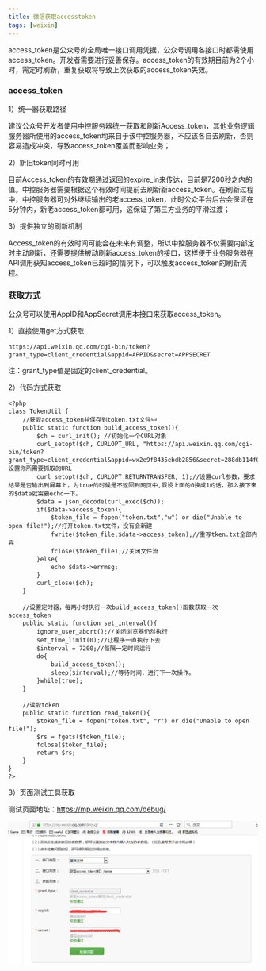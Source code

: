 ```yaml
---
title: 微信获取accesstoken
tags: [weixin]
---
```


access_token是公众号的全局唯一接口调用凭据，公众号调用各接口时都需使用access_token。开发者需要进行妥善保存。access_token的有效期目前为2个小时，需定时刷新，重复获取将导致上次获取的access_token失效。

### access_token

1）统一器获取路径

建议公众号开发者使用中控服务器统一获取和刷新Access_token，其他业务逻辑服务器所使用的access_token均来自于该中控服务器，不应该各自去刷新，否则容易造成冲突，导致access_token覆盖而影响业务；

2）新旧token同时可用

目前Access_token的有效期通过返回的expire_in来传达，目前是7200秒之内的值。中控服务器需要根据这个有效时间提前去刷新新access_token。在刷新过程中，中控服务器可对外继续输出的老access_token，此时公众平台后台会保证在5分钟内，新老access_token都可用，这保证了第三方业务的平滑过渡；

3）提供独立的刷新机制

Access_token的有效时间可能会在未来有调整，所以中控服务器不仅需要内部定时主动刷新，还需要提供被动刷新access_token的接口，这样便于业务服务器在API调用获知access_token已超时的情况下，可以触发access_token的刷新流程。

### 获取方式

公众号可以使用AppID和AppSecret调用本接口来获取access_token。

1）直接使用get方式获取

```
https://api.weixin.qq.com/cgi-bin/token?grant_type=client_credential&appid=APPID&secret=APPSECRET
```

注：grant_type值是固定的client_credential。

2）代码方式获取

```
<?php
class TokenUtil {
    //获取access_token并保存到token.txt文件中
    public static function build_access_token(){
        $ch = curl_init(); //初始化一个CURL对象
        curl_setopt($ch, CURLOPT_URL, "https://api.weixin.qq.com/cgi-bin/token?grant_type=client_credential&appid=wx2e9f8435ebdb2856&secret=288db114f02b2b5cdc249ca75a4bf1cc");//设置你所需要抓取的URL
        curl_setopt($ch, CURLOPT_RETURNTRANSFER, 1);//设置curl参数，要求结果是否输出到屏幕上，为true的时候是不返回到网页中,假设上面的0换成1的话，那么接下来的$data就需要echo一下。
        $data = json_decode(curl_exec($ch));
        if($data->access_token){
            $token_file = fopen("token.txt","w") or die("Unable to open file!");//打开token.txt文件，没有会新建
            fwrite($token_file,$data->access_token);//重写tken.txt全部内容
            fclose($token_file);//关闭文件流
        }else{
            echo $data->errmsg;
        }
        curl_close($ch);
    }
    
    //设置定时器，每两小时执行一次build_access_token()函数获取一次access_token
    public static function set_interval(){
        ignore_user_abort();//关闭浏览器仍然执行
        set_time_limit(0);//让程序一直执行下去
        $interval = 7200;//每隔一定时间运行
        do{
            build_access_token();
            sleep($interval);//等待时间，进行下一次操作。
        }while(true);
    }
    
    //读取token
    public static function read_token(){
        $token_file = fopen("token.txt", "r") or die("Unable to open file!");
        $rs = fgets($token_file);
        fclose($token_file);
        return $rs;
    }
}
?>
```

3）页面测试工具获取

测试页面地址：https://mp.weixin.qq.com/debug/

![](/images/weixin/develop/mp/weixin-accesstoken.png)
